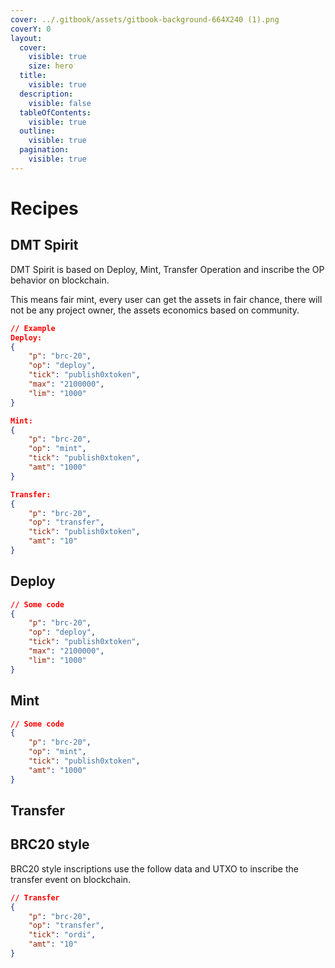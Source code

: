 ```yaml
---
cover: ../.gitbook/assets/gitbook-background-664X240 (1).png
coverY: 0
layout:
  cover:
    visible: true
    size: hero
  title:
    visible: true
  description:
    visible: false
  tableOfContents:
    visible: true
  outline:
    visible: true
  pagination:
    visible: true
---
```


# Recipes

## DMT Spirit

DMT Spirit is based on Deploy, Mint, Transfer Operation and inscribe the OP behavior on blockchain.

This means fair mint, every user can get the assets in fair chance, there will not be any project owner, the assets economics based on community.

```json
// Example
Deploy: 
{ 
    "p": "brc-20", 
    "op": "deploy", 
    "tick": "publish0xtoken", 
    "max": "2100000", 
    "lim": "1000" 
}

Mint: 
{ 
    "p": "brc-20", 
    "op": "mint", 
    "tick": "publish0xtoken", 
    "amt": "1000" 
}

Transfer: 
{
    "p": "brc-20", 
    "op": "transfer", 
    "tick": "publish0xtoken", 
    "amt": "10" 
}
```

## Deploy

```json
// Some code
{ 
    "p": "brc-20", 
    "op": "deploy", 
    "tick": "publish0xtoken", 
    "max": "2100000", 
    "lim": "1000" 
}
```

## Mint

```json
// Some code
{ 
    "p": "brc-20", 
    "op": "mint", 
    "tick": "publish0xtoken", 
    "amt": "1000" 
}
```

## Transfer

## BRC20 style

BRC20 style inscriptions use the follow data and UTXO to inscribe the transfer event on blockchain.

```json
// Transfer
{ 
    "p": "brc-20", 
    "op": "transfer", 
    "tick": "ordi", 
    "amt": "10" 
}

```

